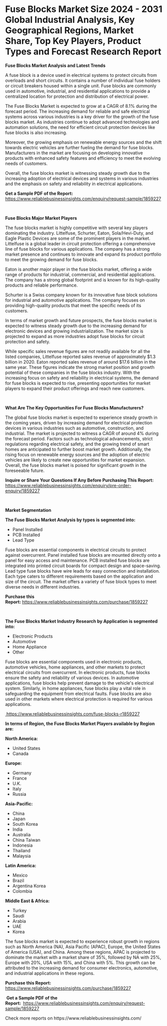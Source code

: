 <p><h1>Fuse Blocks Market Size 2024 - 2031 Global Industrial Analysis, Key Geographical Regions, Market Share, Top Key Players, Product Types and Forecast Research Report</h1></p><p><strong>Fuse Blocks Market Analysis and Latest Trends</strong></p>
<p><p>A fuse block is a device used in electrical systems to protect circuits from overloads and short circuits. It contains a number of individual fuse holders or circuit breakers housed within a single unit. Fuse blocks are commonly used in automotive, industrial, and residential applications to provide a centralized location for protection and distribution of electrical power.</p><p>The Fuse Blocks Market is expected to grow at a CAGR of 8.1% during the forecast period. The increasing demand for reliable and safe electrical systems across various industries is a key driver for the growth of the fuse blocks market. As industries continue to adopt advanced technologies and automation solutions, the need for efficient circuit protection devices like fuse blocks is also increasing.</p><p>Moreover, the growing emphasis on renewable energy sources and the shift towards electric vehicles are further fueling the demand for fuse blocks. Manufacturers in the market are focusing on developing innovative products with enhanced safety features and efficiency to meet the evolving needs of customers.</p><p>Overall, the fuse blocks market is witnessing steady growth due to the increasing adoption of electrical devices and systems in various industries and the emphasis on safety and reliability in electrical applications.</p></p>
<p><strong>Get a Sample PDF of the Report:&nbsp;</strong> <a href="https://www.reliablebusinessinsights.com/enquiry/request-sample/1859227">https://www.reliablebusinessinsights.com/enquiry/request-sample/1859227</a></p>
<p>&nbsp;</p>
<p><strong>Fuse Blocks Major Market Players</strong></p>
<p><p>The fuse blocks market is highly competitive with several key players dominating the industry. Littelfuse, Schurter, Eaton, Sola/Hevi-Duty, and Eagle Plastic Devices are some of the prominent players in the market. Littelfuse is a global leader in circuit protection offering a comprehensive line of fuse blocks for various applications. The company has a strong market presence and continues to innovate and expand its product portfolio to meet the growing demand for fuse blocks.</p><p>Eaton is another major player in the fuse blocks market, offering a wide range of products for industrial, commercial, and residential applications. The company has a strong global footprint and is known for its high-quality products and reliable performance.</p><p>Schurter is a Swiss company known for its innovative fuse block solutions for industrial and automotive applications. The company focuses on providing high-quality products that meet the specific needs of its customers.</p><p>In terms of market growth and future prospects, the fuse blocks market is expected to witness steady growth due to the increasing demand for electronic devices and growing industrialization. The market size is projected to expand as more industries adopt fuse blocks for circuit protection and safety.</p><p>While specific sales revenue figures are not readily available for all the listed companies, Littelfuse reported sales revenue of approximately $1.3 billion in 2020. Eaton reported sales revenue of around $17.6 billion in the same year. These figures indicate the strong market position and growth potential of these companies in the fuse blocks industry. With the increasing focus on safety and reliability in electrical systems, the demand for fuse blocks is expected to rise, presenting opportunities for market players to expand their product offerings and reach new customers.</p></p>
<p>&nbsp;</p>
<p><strong>What Are The Key Opportunities For Fuse Blocks Manufacturers?</strong></p>
<p><p>The global fuse blocks market is expected to experience steady growth in the coming years, driven by increasing demand for electrical protection devices in various industries such as automotive, construction, and industrial. The market is projected to witness a CAGR of around 4% during the forecast period. Factors such as technological advancements, strict regulations regarding electrical safety, and the growing trend of smart homes are anticipated to further boost market growth. Additionally, the rising focus on renewable energy sources and the adoption of electric vehicles are likely to create new opportunities for market expansion. Overall, the fuse blocks market is poised for significant growth in the foreseeable future.</p></p>
<p><strong>Inquire or Share Your Questions If Any Before Purchasing This Report:</strong> <a href="https://www.reliablebusinessinsights.com/enquiry/pre-order-enquiry/1859227">https://www.reliablebusinessinsights.com/enquiry/pre-order-enquiry/1859227</a></p>
<p>&nbsp;</p>
<p><strong>Market Segmentation</strong></p>
<p><strong>The Fuse Blocks Market Analysis by types is segmented into:</strong></p>
<p><ul><li>Panel Installed</li><li>PCB Installed</li><li>Lead Type</li></ul></p>
<p><p>Fuse blocks are essential components in electrical circuits to protect against overcurrent. Panel installed fuse blocks are mounted directly onto a panel for easy access and maintenance. PCB installed fuse blocks are integrated into printed circuit boards for compact design and space-saving. Lead type fuse blocks have wire leads for easy connection and installation. Each type caters to different requirements based on the application and size of the circuit. The market offers a variety of fuse block types to meet diverse needs in different industries.</p></p>
<p><strong>Purchase this Report:&nbsp;</strong><a href="https://www.reliablebusinessinsights.com/purchase/1859227">https://www.reliablebusinessinsights.com/purchase/1859227</a></p>
<p>&nbsp;</p>
<p><strong>The Fuse Blocks Market Industry Research by Application is segmented into:</strong></p>
<p><ul><li>Electronic Products</li><li>Automotive</li><li>Home Appliance</li><li>Other</li></ul></p>
<p><p>Fuse blocks are essential components used in electronic products, automotive vehicles, home appliances, and other markets to protect electrical circuits from overcurrent. In electronic products, fuse blocks ensure the safety and reliability of various devices. In automotive applications, fuse blocks help prevent damage to the vehicle's electrical system. Similarly, in home appliances, fuse blocks play a vital role in safeguarding the equipment from electrical faults. Fuse blocks are also used in other markets where electrical protection is required for various applications.</p></p>
<p><a href="https://www.reliablebusinessinsights.com/fuse-blocks-r1859227">&nbsp;https://www.reliablebusinessinsights.com/fuse-blocks-r1859227</a></p>
<p><strong>In terms of Region, the Fuse Blocks Market Players available by Region are:</strong></p>
<p>
    <p> <strong> North America: </strong>
        <ul>
            <li>United States</li>
            <li>Canada</li>
        </ul>
        </p> 
    <p> <strong> Europe: </strong>
        <ul>
            <li>Germany</li>
            <li>France</li>
            <li>U.K.</li>
            <li>Italy</li>
            <li>Russia</li>
        </ul>
        </p> 
    <p> <strong> Asia-Pacific: </strong>
        <ul>
            <li>China</li>
            <li>Japan</li>
            <li>South Korea</li>
            <li>India</li>
            <li>Australia</li>
            <li>China Taiwan</li>
            <li>Indonesia</li>
            <li>Thailand</li>
            <li>Malaysia</li>
        </ul>
        </p> 
    <p> <strong> Latin America: </strong>
        <ul>
            <li>Mexico</li>
            <li>Brazil</li>
            <li>Argentina Korea</li>
            <li>Colombia</li>
        </ul>
        </p> 
    <p> <strong> Middle East & Africa: </strong>
        <ul>
            <li>Turkey</li>
            <li>Saudi</li>
            <li>Arabia</li>
            <li>UAE</li>
            <li>Korea</li>
        </ul>
    </p>
    </p>
<p><p>The fuse blocks market is expected to experience robust growth in regions such as North America (NA), Asia Pacific (APAC), Europe, the United States of America (USA), and China. Among these regions, APAC is projected to dominate the market with a market share of 35%, followed by NA with 25%, Europe with 20%, USA with 15%, and China with 5%. This growth can be attributed to the increasing demand for consumer electronics, automotive, and industrial applications in these regions.</p></p>
<p><strong>Purchase this Report: </strong><a href="https://www.reliablebusinessinsights.com/purchase/1859227">https://www.reliablebusinessinsights.com/purchase/1859227</a></p>
<p>&nbsp;<strong>Get a Sample PDF of the Report:&nbsp;&nbsp;</strong><a href="https://www.reliablebusinessinsights.com/enquiry/request-sample/1859227">https://www.reliablebusinessinsights.com/enquiry/request-sample/1859227</a></p>
<p><strong></strong></p>
<p>Check more reports on https://www.reliablebusinessinsights.com/</p>
